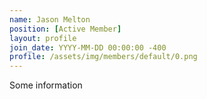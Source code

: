 ```yaml
---
name: Jason Melton
position: [Active Member]
layout: profile
join_date: YYYY-MM-DD 00:00:00 -400
profile: /assets/img/members/default/0.png
---
```

Some information